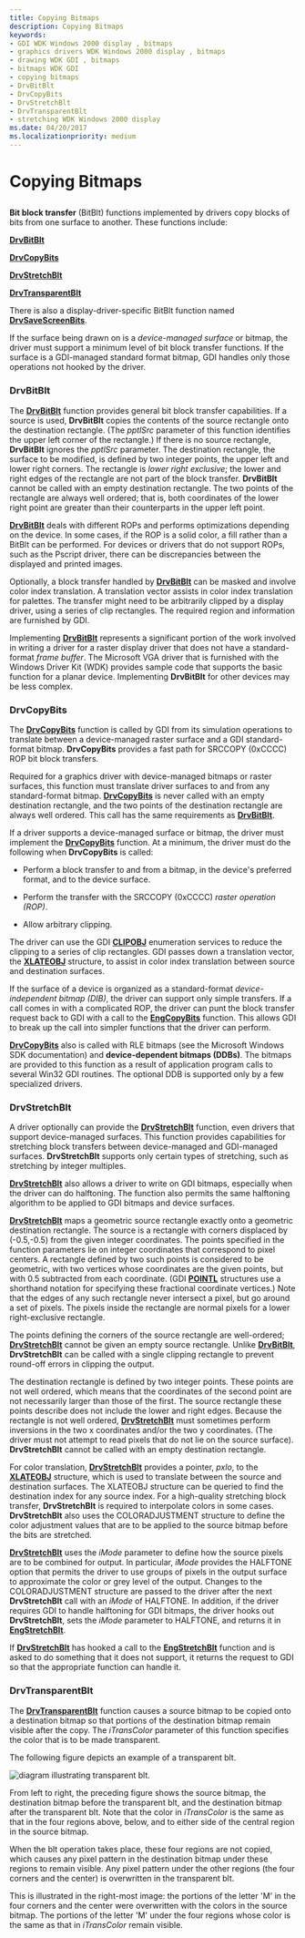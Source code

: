 ```yaml
---
title: Copying Bitmaps
description: Copying Bitmaps
keywords:
- GDI WDK Windows 2000 display , bitmaps
- graphics drivers WDK Windows 2000 display , bitmaps
- drawing WDK GDI , bitmaps
- bitmaps WDK GDI
- copying bitmaps
- DrvBitBlt
- DrvCopyBits
- DrvStretchBlt
- DrvTransparentBlt
- stretching WDK Windows 2000 display
ms.date: 04/20/2017
ms.localizationpriority: medium
---
```


# Copying Bitmaps


## <span id="ddk_copying_bitmaps_gg"></span><span id="DDK_COPYING_BITMAPS_GG"></span>


**Bit block transfer** (BitBlt) functions implemented by drivers copy blocks of bits from one surface to another. These functions include:

[**DrvBitBlt**](/windows/win32/api/winddi/nf-winddi-drvbitblt)

[**DrvCopyBits**](/windows/win32/api/winddi/nf-winddi-drvcopybits)

[**DrvStretchBlt**](/windows/win32/api/winddi/nf-winddi-drvstretchblt)

[**DrvTransparentBlt**](/windows/win32/api/winddi/nf-winddi-drvtransparentblt)

There is also a display-driver-specific BitBlt function named [**DrvSaveScreenBits**](/windows/win32/api/winddi/nf-winddi-drvsavescreenbits).

If the surface being drawn on is a *device-managed surface* or bitmap, the driver must support a minimum level of bit block transfer functions. If the surface is a GDI-managed standard format bitmap, GDI handles only those operations not hooked by the driver.

### <span id="drvbitblt"></span><span id="DRVBITBLT"></span> DrvBitBlt

The [**DrvBitBlt**](/windows/win32/api/winddi/nf-winddi-drvbitblt) function provides general bit block transfer capabilities. If a source is used, **DrvBitBlt** copies the contents of the source rectangle onto the destination rectangle. (The *pptlSrc* parameter of this function identifies the upper left corner of the rectangle.) If there is no source rectangle, **DrvBitBlt** ignores the *pptlSrc* parameter. The destination rectangle, the surface to be modified, is defined by two integer points, the upper left and lower right corners. The rectangle is *lower right exclusive*; the lower and right edges of the rectangle are not part of the block transfer. **DrvBitBlt** cannot be called with an empty destination rectangle. The two points of the rectangle are always well ordered; that is, both coordinates of the lower right point are greater than their counterparts in the upper left point.

[**DrvBitBlt**](/windows/win32/api/winddi/nf-winddi-drvbitblt) deals with different ROPs and performs optimizations depending on the device. In some cases, if the ROP is a solid color, a fill rather than a BitBlt can be performed. For devices or drivers that do not support ROPs, such as the Pscript driver, there can be discrepancies between the displayed and printed images.

Optionally, a block transfer handled by [**DrvBitBlt**](/windows/win32/api/winddi/nf-winddi-drvbitblt) can be masked and involve color index translation. A translation vector assists in color index translation for palettes. The transfer might need to be arbitrarily clipped by a display driver, using a series of clip rectangles. The required region and information are furnished by GDI.

Implementing [**DrvBitBlt**](/windows/win32/api/winddi/nf-winddi-drvbitblt) represents a significant portion of the work involved in writing a driver for a raster display driver that does not have a standard-format *frame buffer*. The Microsoft VGA driver that is furnished with the Windows Driver Kit (WDK) provides sample code that supports the basic function for a planar device. Implementing **DrvBitBlt** for other devices may be less complex.

### <span id="drvcopybits"></span><span id="DRVCOPYBITS"></span> DrvCopyBits

The [**DrvCopyBits**](/windows/win32/api/winddi/nf-winddi-drvcopybits) function is called by GDI from its simulation operations to translate between a device-managed raster surface and a GDI standard-format bitmap. **DrvCopyBits** provides a fast path for SRCCOPY (0xCCCC) ROP bit block transfers.

Required for a graphics driver with device-managed bitmaps or raster surfaces, this function must translate driver surfaces to and from any standard-format bitmap. [**DrvCopyBits**](/windows/win32/api/winddi/nf-winddi-drvcopybits) is never called with an empty destination rectangle, and the two points of the destination rectangle are always well ordered. This call has the same requirements as [**DrvBitBlt**](/windows/win32/api/winddi/nf-winddi-drvbitblt).

If a driver supports a device-managed surface or bitmap, the driver must implement the [**DrvCopyBits**](/windows/win32/api/winddi/nf-winddi-drvcopybits) function. At a minimum, the driver must do the following when **DrvCopyBits** is called:

-   Perform a block transfer to and from a bitmap, in the device's preferred format, and to the device surface.

-   Perform the transfer with the SRCCOPY (0xCCCC) *raster operation (ROP)*.

-   Allow arbitrary clipping.

The driver can use the GDI [**CLIPOBJ**](/windows/win32/api/winddi/ns-winddi-clipobj) enumeration services to reduce the clipping to a series of clip rectangles. GDI passes down a translation vector, the [**XLATEOBJ**](/windows/win32/api/winddi/ns-winddi-xlateobj) structure, to assist in color index translation between source and destination surfaces.

If the surface of a device is organized as a standard-format *device-independent bitmap (DIB)*, the driver can support only simple transfers. If a call comes in with a complicated ROP, the driver can punt the block transfer request back to GDI with a call to the [**EngCopyBits**](/windows/win32/api/winddi/nf-winddi-engcopybits) function. This allows GDI to break up the call into simpler functions that the driver can perform.

[**DrvCopyBits**](/windows/win32/api/winddi/nf-winddi-drvcopybits) also is called with RLE bitmaps (see the Microsoft Windows SDK documentation) and **device-dependent bitmaps (DDBs)**. The bitmaps are provided to this function as a result of application program calls to several Win32 GDI routines. The optional DDB is supported only by a few specialized drivers.

### <span id="drvstretchblt"></span><span id="DRVSTRETCHBLT"></span> DrvStretchBlt

A driver optionally can provide the [**DrvStretchBlt**](/windows/win32/api/winddi/nf-winddi-drvstretchblt) function, even drivers that support device-managed surfaces. This function provides capabilities for stretching block transfers between device-managed and GDI-managed surfaces. **DrvStretchBlt** supports only certain types of stretching, such as stretching by integer multiples.

[**DrvStretchBlt**](/windows/win32/api/winddi/nf-winddi-drvstretchblt) also allows a driver to write on GDI bitmaps, especially when the driver can do halftoning. The function also permits the same halftoning algorithm to be applied to GDI bitmaps and device surfaces.

[**DrvStretchBlt**](/windows/win32/api/winddi/nf-winddi-drvstretchblt) maps a geometric source rectangle exactly onto a geometric destination rectangle. The source is a rectangle with corners displaced by (-0.5,-0.5) from the given integer coordinates. The points specified in the function parameters lie on integer coordinates that correspond to pixel centers. A rectangle defined by two such points is considered to be geometric, with two vertices whose coordinates are the given points, but with 0.5 subtracted from each coordinate. (GDI [**POINTL**](/windows/win32/api/windef/ns-windef-pointl) structures use a shorthand notation for specifying these fractional coordinate vertices.) Note that the edges of any such rectangle never intersect a pixel, but go around a set of pixels. The pixels inside the rectangle are normal pixels for a lower right-exclusive rectangle.

The points defining the corners of the source rectangle are well-ordered; [**DrvStretchBlt**](/windows/win32/api/winddi/nf-winddi-drvstretchblt) cannot be given an empty source rectangle. Unlike [**DrvBitBlt**](/windows/win32/api/winddi/nf-winddi-drvbitblt), **DrvStretchBlt** can be called with a single clipping rectangle to prevent round-off errors in clipping the output.

The destination rectangle is defined by two integer points. These points are not well ordered, which means that the coordinates of the second point are not necessarily larger than those of the first. The source rectangle these points describe does not include the lower and right edges. Because the rectangle is not well ordered, [**DrvStretchBlt**](/windows/win32/api/winddi/nf-winddi-drvstretchblt) must sometimes perform inversions in the two x coordinates and/or the two y coordinates. (The driver must not attempt to read pixels that do not lie on the source surface). **DrvStretchBlt** cannot be called with an empty destination rectangle.

For color translation, [**DrvStretchBlt**](/windows/win32/api/winddi/nf-winddi-drvstretchblt) provides a pointer, *pxlo*, to the [**XLATEOBJ**](/windows/win32/api/winddi/ns-winddi-xlateobj) structure, which is used to translate between the source and destination surfaces. The XLATEOBJ structure can be queried to find the destination index for any source index. For a high-quality stretching block transfer, **DrvStretchBlt** is required to interpolate colors in some cases. **DrvStretchBlt** also uses the COLORADJUSTMENT structure to define the color adjustment values that are to be applied to the source bitmap before the bits are stretched.

[**DrvStretchBlt**](/windows/win32/api/winddi/nf-winddi-drvstretchblt) uses the *iMode* parameter to define how the source pixels are to be combined for output. In particular, *iMode* provides the HALFTONE option that permits the driver to use groups of pixels in the output surface to approximate the color or grey level of the output. Changes to the COLORADJUSTMENT structure are passed to the driver after the next **DrvStretchBlt** call with an *iMode* of HALFTONE. In addition, if the driver requires GDI to handle halftoning for GDI bitmaps, the driver hooks out **DrvStretchBlt**, sets the *iMode* parameter to HALFTONE, and returns it in [**EngStretchBlt**](/windows/win32/api/winddi/nf-winddi-engstretchblt).

If [**DrvStretchBlt**](/windows/win32/api/winddi/nf-winddi-drvstretchblt) has hooked a call to the [**EngStretchBlt**](/windows/win32/api/winddi/nf-winddi-engstretchblt) function and is asked to do something that it does not support, it returns the request to GDI so that the appropriate function can handle it.

### <span id="drvtransparentblt"></span><span id="DRVTRANSPARENTBLT"></span> DrvTransparentBlt

The [**DrvTransparentBlt**](/windows/win32/api/winddi/nf-winddi-drvtransparentblt) function causes a source bitmap to be copied onto a destination bitmap so that portions of the destination bitmap remain visible after the copy. The *iTransColor* parameter of this function specifies the color that is to be made transparent.

The following figure depicts an example of a transparent blt.

![diagram illustrating transparent blt.](images/transblt.png)

From left to right, the preceding figure shows the source bitmap, the destination bitmap before the transparent blt, and the destination bitmap after the transparent blt. Note that the color in *iTransColor* is the same as that in the four regions above, below, and to either side of the central region in the source bitmap.

When the blt operation takes place, these four regions are not copied, which causes any pixel pattern in the destination bitmap under these regions to remain visible. Any pixel pattern under the other regions (the four corners and the center) is overwritten in the transparent blt.

This is illustrated in the right-most image: the portions of the letter 'M' in the four corners and the center were overwritten with the colors in the source bitmap. The portions of the letter 'M' under the four regions whose color is the same as that in *iTransColor* remain visible.

